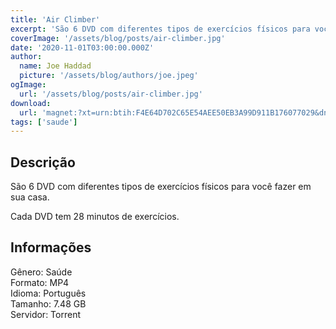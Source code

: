 ```yaml
---
title: 'Air Climber'
excerpt: 'São 6 DVD com diferentes tipos de exercícios físicos para você fazer em sua casa.   Cada DVD tem 28 minutos de exercícios. Informações  Gênero: Saúde Formato: MP4 Idioma: Português Tamanho: 7.48 GB Servidor: Torrent'
coverImage: '/assets/blog/posts/air-climber.jpg'
date: '2020-11-01T03:00:00.000Z'
author:
  name: Joe Haddad
  picture: '/assets/blog/authors/joe.jpeg'
ogImage:
  url: '/assets/blog/posts/air-climber.jpg'
download:
  url: 'magnet:?xt=urn:btih:F4E64D702C65E54AEE50EB3A99D911B176077029&dn=Air%20Climber&tr=udp%3a%2f%2ftracker.openbittorrent.com%3a1337%2fannounce&tr=udp%3a%2f%2ftracker.opentrackr.org%3a1337%2fannounce'
tags: ['saude']
---
```

<h2>Descrição</h2>
<p></p><p>São 6 DVD com diferentes tipos de exercícios físicos para você fazer em sua casa. </p><p>Cada DVD tem 28 minutos de exercícios.</p><h2>Informações</h2><p>Gênero: Saúde<br/>Formato: MP4<br/>Idioma: Português<br/>Tamanho: 7.48 GB<br/>Servidor: Torrent</p>